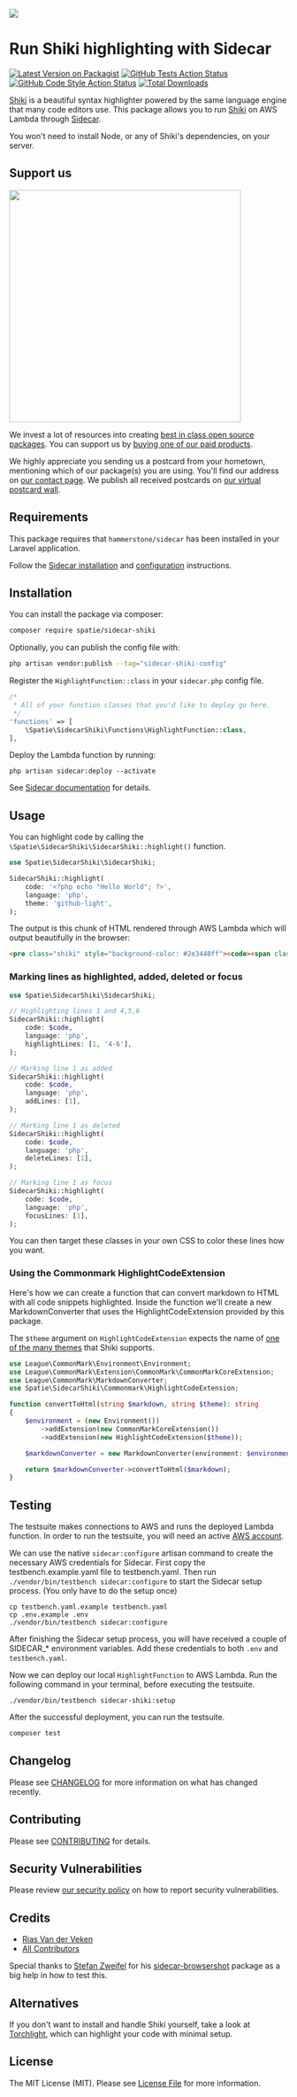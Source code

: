 
[<img src="https://github-ads.s3.eu-central-1.amazonaws.com/support-ukraine.svg?t=1" />](https://supportukrainenow.org)

# Run Shiki highlighting with Sidecar

[![Latest Version on Packagist](https://img.shields.io/packagist/v/spatie/sidecar-shiki.svg?style=flat-square)](https://packagist.org/packages/spatie/sidecar-shiki)
[![GitHub Tests Action Status](https://img.shields.io/github/workflow/status/spatie/sidecar-shiki/run-tests?label=tests)](https://github.com/spatie/sidecar-shiki/actions?query=workflow%3Arun-tests+branch%3Amain)
[![GitHub Code Style Action Status](https://img.shields.io/github/workflow/status/spatie/sidecar-shiki/Check%20&%20fix%20styling?label=code%20style)](https://github.com/spatie/sidecar-shiki/actions?query=workflow%3A"Check+%26+fix+styling"+branch%3Amain)
[![Total Downloads](https://img.shields.io/packagist/dt/spatie/sidecar-shiki.svg?style=flat-square)](https://packagist.org/packages/spatie/sidecar-shiki)

[Shiki](https://github.com/shikijs/shiki) is a beautiful syntax highlighter powered by the same language engine that many code editors use.  This package allows you to run [Shiki](https://github.com/shikijs/shiki) on AWS Lambda through [Sidecar](https://github.com/hammerstonedev/sidecar).

You won't need to install Node, or any of Shiki's dependencies, on your server.

## Support us

[<img src="https://github-ads.s3.eu-central-1.amazonaws.com/sidecar-shiki.jpg?t=1" width="419px" />](https://spatie.be/github-ad-click/sidecar-shiki)

We invest a lot of resources into creating [best in class open source packages](https://spatie.be/open-source). You can support us by [buying one of our paid products](https://spatie.be/open-source/support-us).

We highly appreciate you sending us a postcard from your hometown, mentioning which of our package(s) you are using. You'll find our address on [our contact page](https://spatie.be/about-us). We publish all received postcards on [our virtual postcard wall](https://spatie.be/open-source/postcards).

## Requirements

This package requires that `hammerstone/sidecar` has been installed in your Laravel application.

Follow the [Sidecar installation](https://hammerstone.dev/sidecar/docs/main/installation) and [configuration](https://hammerstone.dev/sidecar/docs/main/configuration) instructions.

## Installation

You can install the package via composer:

```bash
composer require spatie/sidecar-shiki
```

Optionally, you can publish the config file with:

```bash
php artisan vendor:publish --tag="sidecar-shiki-config"
```

Register the `HighlightFunction::class` in your `sidecar.php` config file.

```php
/*
 * All of your function classes that you'd like to deploy go here.
 */
'functions' => [
    \Spatie\SidecarShiki\Functions\HighlightFunction::class,
],
```

Deploy the Lambda function by running:

```shell
php artisan sidecar:deploy --activate
```

See [Sidecar documentation](https://hammerstone.dev/sidecar/docs/main/functions/deploying) for details.

## Usage

You can highlight code by calling the `\Spatie\SidecarShiki\SidecarShiki::highlight()` function.

```php
use Spatie\SidecarShiki\SidecarShiki;

SidecarShiki::highlight(
    code: '<?php echo "Hello World"; ?>',
    language: 'php',
    theme: 'github-light',
);
```

The output is this chunk of HTML rendered through AWS Lambda which will output beautifully in the browser:

```html
<pre class="shiki" style="background-color: #2e3440ff"><code><span class="line"><span style="color: #81A1C1">&lt;?</span><span style="color: #D8DEE9FF">php </span><span style="color: #81A1C1">echo</span><span style="color: #D8DEE9FF"> </span><span style="color: #ECEFF4">&quot;</span><span style="color: #A3BE8C">Hello World</span><span style="color: #ECEFF4">&quot;</span><span style="color: #81A1C1">;</span><span style="color: #D8DEE9FF"> </span><span style="color: #81A1C1">?&gt;</span></span></code></pre>
```

### Marking lines as highlighted, added, deleted or focus

```php
use Spatie\SidecarShiki\SidecarShiki;

// Highlighting lines 1 and 4,5,6
SidecarShiki::highlight(
    code: $code,
    language: 'php',
    highlightLines: [1, '4-6'],
);

// Marking line 1 as added
SidecarShiki::highlight(
    code: $code,
    language: 'php',
    addLines: [1],
);

// Marking line 1 as deleted
SidecarShiki::highlight(
    code: $code,
    language: 'php',
    deleteLines: [1],
);

// Marking line 1 as focus
SidecarShiki::highlight(
    code: $code,
    language: 'php',
    focusLines: [1],
);
```

You can then target these classes in your own CSS to color these lines how you want.

### Using the Commonmark HighlightCodeExtension

Here's how we can create a function that can convert markdown to HTML with all code snippets highlighted. Inside the function we'll create a new MarkdownConverter that uses the HighlightCodeExtension provided by this package.

The `$theme` argument on `HighlightCodeExtension` expects the name of [one of the many themes](https://github.com/shikijs/shiki/blob/master/docs/themes.md) that Shiki supports.

```php
use League\CommonMark\Environment\Environment;
use League\CommonMark\Extension\CommonMark\CommonMarkCoreExtension;
use League\CommonMark\MarkdownConverter;
use Spatie\SidecarShiki\Commonmark\HighlightCodeExtension;

function convertToHtml(string $markdown, string $theme): string
{
    $environment = (new Environment())
        ->addExtension(new CommonMarkCoreExtension())
        ->addExtension(new HighlightCodeExtension($theme));

    $markdownConverter = new MarkdownConverter(environment: $environment);

    return $markdownConverter->convertToHtml($markdown);
}
```

## Testing

The testsuite makes connections to AWS and runs the deployed Lambda function. In order to run the testsuite, you will need an active [AWS account](https://aws.amazon.com/).

We can use the native `sidecar:configure` artisan command to create the necessary AWS credentials for Sidecar. First copy the testbench.example.yaml file to testbench.yaml. Then run `./vendor/bin/testbench sidecar:configure` to start the Sidecar setup process. (You only have to do the setup once)

```shell
cp testbench.yaml.example testbench.yaml
cp .env.example .env
./vendor/bin/testbench sidecar:configure
```

After finishing the Sidecar setup process, you will have received a couple of SIDECAR_* environment variables. Add these credentials to both `.env` and `testbench.yaml`.

Now we can deploy our local `HighlightFunction` to AWS Lambda. Run the following command in your terminal, before executing the testsuite.

```shell
./vendor/bin/testbench sidecar-shiki:setup
```

After the successful deployment, you can run the testsuite.

```bash
composer test
```

## Changelog

Please see [CHANGELOG](CHANGELOG.md) for more information on what has changed recently.

## Contributing

Please see [CONTRIBUTING](https://github.com/spatie/.github/blob/main/CONTRIBUTING.md) for details.

## Security Vulnerabilities

Please review [our security policy](../../security/policy) on how to report security vulnerabilities.

## Credits

- [Rias Van der Veken](https://github.com/riasvdv)
- [All Contributors](../../contributors)

Special thanks to [Stefan Zweifel]() for his [sidecar-browsershot](https://github.com/stefanzweifel/sidecar-browsershot) package as a big help in how to test this.

## Alternatives

If you don't want to install and handle Shiki yourself, take a look at [Torchlight](https://torchlight.dev), which can highlight your code with minimal setup.

## License

The MIT License (MIT). Please see [License File](LICENSE.md) for more information.
